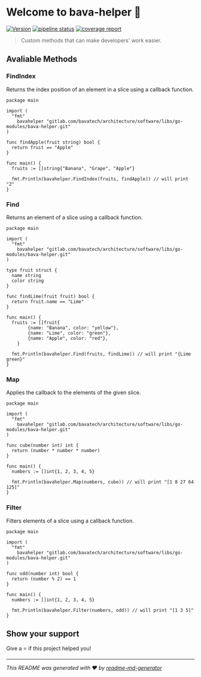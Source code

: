 # Welcome to bava-helper 👋

[![Version](https://img.shields.io/badge/version-1.0.0-blue.svg?cacheSeconds=2592000)](https://img.shields.io/badge/version-1.0.0-blue.svg?cacheSeconds=2592000) [![pipeline status](https://gitlab.com/bavatech/architecture/software/libs/go-modules/bava-helper/badges/main/pipeline.svg)](https://gitlab.com/bavatech/architecture/software/libs/go-modules/bava-helper/-/commits/main) [![coverage report](https://gitlab.com/bavatech/architecture/software/libs/go-modules/bava-helper/badges/main/coverage.svg)](https://gitlab.com/bavatech/architecture/software/libs/go-modules/bava-helper/-/commits/main)

> Custom methods that can make developers' work easier.

## Avaliable Methods

### FindIndex

Returns the index position of an element in a slice using a callback function.

```golang
package main

import (
  "fmt"
	bavahelper "gitlab.com/bavatech/architecture/software/libs/go-modules/bava-helper.git"
)

func findApple(fruit string) bool {
  return fruit == "Apple"
}

func main() {
  fruits := []string{"Banana", "Grape", "Apple"}

  fmt.Println(bavahelper.FindIndex(fruits, findApple)) // will print "2"
}
```

### Find

Returns an element of a slice using a callback function.

```golang
package main

import (
  "fmt"
	bavahelper "gitlab.com/bavatech/architecture/software/libs/go-modules/bava-helper.git"
)

type fruit struct {
  name string
  color string
}

func findLime(fruit fruit) bool {
  return fruit.name == "Lime"
}

func main() {
  fruits := []fruit{
		{name: "Banana", color: "yellow"},
		{name: "Lime", color: "green"},
		{name: "Apple", color: "red"},
	}

  fmt.Println(bavahelper.Find(fruits, findLime)) // will print "{Lime green}"
}
```

### Map

Applies the callback to the elements of the given slice.

```golang
package main

import (
  "fmt"
	bavahelper "gitlab.com/bavatech/architecture/software/libs/go-modules/bava-helper.git"
)

func cube(number int) int {
  return (number * number * number)
}

func main() {
  numbers := []int{1, 2, 3, 4, 5}

  fmt.Println(bavahelper.Map(numbers, cube)) // will print "[1 8 27 64 125]"
}
```

### Filter

Filters elements of a slice using a callback function.

```golang
package main

import (
  "fmt"
	bavahelper "gitlab.com/bavatech/architecture/software/libs/go-modules/bava-helper.git"
)

func odd(number int) bool {
  return (number % 2) == 1
}

func main() {
  numbers := []int{1, 2, 3, 4, 5}

  fmt.Println(bavahelper.Filter(numbers, odd)) // will print "[1 3 5]"
}
```

## Show your support

Give a ⭐️ if this project helped you!

---

_This README was generated with ❤️ by [readme-md-generator](https://github.com/kefranabg/readme-md-generator)_